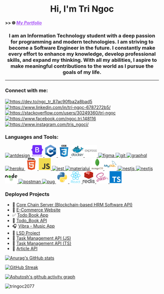 <h1 align="center">Hi, I'm Tri Ngoc</h1>

<h4> >> 🌐 <a href="https://caonguyentringoc.io.vn" target="_blank" rel="noopener noreferrer" style="color:#a855f7;"><i>My Portfolio</i></a></h4>

<h3 align="center">I am an Information Technology student with a deep passion for programming and modern technologies. I am striving to become a Software Engineer in the future. I constantly make every effort to enhance my knowledge, develop professional skills, and expand my thinking. With all my abilities, I aspire to make meaningful contributions to the world as I pursue the goals of my life.</h3>
   
<hr/>

<h3 align="left">Connect with me:</h3>
<p align="left">
<a href="https://dev.to/ngc_tr_87ac90fba2a8bad5" target="blank"><img align="center" src="https://raw.githubusercontent.com/rahuldkjain/github-profile-readme-generator/master/src/images/icons/Social/devto.svg" alt="https://dev.to/ngc_tr_87ac90fba2a8bad5" height="30" width="40" /></a>
<a href="https://www.linkedin.com/in/trí-ngọc-6787272b5/" target="blank"><img align="center" src="https://raw.githubusercontent.com/rahuldkjain/github-profile-readme-generator/master/src/images/icons/Social/linked-in-alt.svg" alt="https://www.linkedin.com/in/trí-ngọc-6787272b5/" height="30" width="40" /></a>
<a href="https://stackoverflow.com/users/30249360/trí-ngọc" target="blank"><img align="center" src="https://raw.githubusercontent.com/rahuldkjain/github-profile-readme-generator/master/src/images/icons/Social/stack-overflow.svg" alt="https://stackoverflow.com/users/30249360/trí-ngọc" height="30" width="40" /></a>
<a href="https://www.facebook.com/ngoc.tri.148116/" target="blank"><img align="center" src="https://raw.githubusercontent.com/rahuldkjain/github-profile-readme-generator/master/src/images/icons/Social/facebook.svg" alt="https://www.facebook.com/ngoc.tri.148116" height="30" width="40" /></a>
<a href="https://www.instagram.com/tris_ngocj/" target="blank"><img align="center" src="https://raw.githubusercontent.com/rahuldkjain/github-profile-readme-generator/master/src/images/icons/Social/instagram.svg" alt="https://www.instagram.com/tris_ngocj/" height="30" width="40" /></a>
</p>

<h3 align="left">Languages and Tools:</h3>
<p align="left">
  <a href="https://ant.design/" target="_blank" rel="noreferrer">
    <img src="https://gw.alipayobjects.com/zos/rmsportal/KDpgvguMpGfqaHPjicRK.svg" alt="antdesign" width="40" height="40"/>
  </a>
  <a href="https://getbootstrap.com" target="_blank" rel="noreferrer">
    <img src="https://raw.githubusercontent.com/devicons/devicon/master/icons/bootstrap/bootstrap-plain-wordmark.svg" alt="bootstrap" width="40" height="40"/>
  </a>
  <a href="https://www.w3schools.com/cpp/" target="_blank" rel="noreferrer">
    <img src="https://raw.githubusercontent.com/devicons/devicon/master/icons/cplusplus/cplusplus-original.svg" alt="cplusplus" width="40" height="40"/>
  </a>
  <a href="https://www.w3schools.com/css/" target="_blank" rel="noreferrer">
    <img src="https://raw.githubusercontent.com/devicons/devicon/master/icons/css3/css3-original-wordmark.svg" alt="css3" width="40" height="40"/>
  </a>
  <a href="https://www.docker.com/" target="_blank" rel="noreferrer">
    <img src="https://raw.githubusercontent.com/devicons/devicon/master/icons/docker/docker-original-wordmark.svg" alt="docker" width="40" height="40"/>
  </a>
  <a href="https://expressjs.com" target="_blank" rel="noreferrer">
    <img src="https://raw.githubusercontent.com/devicons/devicon/master/icons/express/express-original-wordmark.svg" alt="express" width="40" height="40"/>
  </a>
  <a href="https://www.figma.com/" target="_blank" rel="noreferrer">
    <img src="https://www.vectorlogo.zone/logos/figma/figma-icon.svg" alt="figma" width="40" height="40"/>
  </a>
  <a href="https://git-scm.com/" target="_blank" rel="noreferrer">
    <img src="https://www.vectorlogo.zone/logos/git-scm/git-scm-icon.svg" alt="git" width="40" height="40"/>
  </a>
  <a href="https://graphql.org" target="_blank" rel="noreferrer">
    <img src="https://www.vectorlogo.zone/logos/graphql/graphql-icon.svg" alt="graphql" width="40" height="40"/>
  </a>
  <a href="https://heroku.com" target="_blank" rel="noreferrer">
    <img src="https://www.vectorlogo.zone/logos/heroku/heroku-icon.svg" alt="heroku" width="40" height="40"/>
  </a>
  <a href="https://www.w3.org/html/" target="_blank" rel="noreferrer">
    <img src="https://raw.githubusercontent.com/devicons/devicon/master/icons/html5/html5-original-wordmark.svg" alt="html5" width="40" height="40"/>
  </a>
  <a href="https://developer.mozilla.org/en-US/docs/Web/JavaScript" target="_blank" rel="noreferrer">
    <img src="https://raw.githubusercontent.com/devicons/devicon/master/icons/javascript/javascript-original.svg" alt="javascript" width="40" height="40"/>
  </a>
  <a href="https://jestjs.io" target="_blank" rel="noreferrer">
    <img src="https://www.vectorlogo.zone/logos/jestjsio/jestjsio-icon.svg" alt="jest" width="40" height="40"/>
  </a>
  <a href="https://mui.com/" target="_blank" rel="noreferrer">
    <img src="https://cdn.worldvectorlogo.com/logos/material-ui-1.svg" alt="materialui" width="40" height="40"/>
  </a>
  <a href="https://www.mongodb.com/" target="_blank" rel="noreferrer">
    <img src="https://raw.githubusercontent.com/devicons/devicon/master/icons/mongodb/mongodb-original-wordmark.svg" alt="mongodb" width="40" height="40"/>
  </a>
  <a href="https://www.mysql.com/" target="_blank" rel="noreferrer">
    <img src="https://raw.githubusercontent.com/devicons/devicon/master/icons/mysql/mysql-original-wordmark.svg" alt="mysql" width="40" height="40"/>
  </a>
  <a href="https://nestjs.com/" target="_blank" rel="noreferrer">
    <img src="https://nestjs.com/img/logo-small.svg" alt="nestjs" width="40" height="40"/>
  </a>
  <a href="https://nextjs.org/" target="_blank" rel="noreferrer">
    <img src="https://cdn.worldvectorlogo.com/logos/nextjs-2.svg" alt="nextjs" width="40" height="40"/>
  </a>
  <a href="https://nodejs.org" target="_blank" rel="noreferrer">
    <img src="https://raw.githubusercontent.com/devicons/devicon/master/icons/nodejs/nodejs-original-wordmark.svg" alt="nodejs" width="40" height="40"/>
  </a>
  <a href="https://postman.com" target="_blank" rel="noreferrer">
    <img src="https://www.vectorlogo.zone/logos/getpostman/getpostman-icon.svg" alt="postman" width="40" height="40"/>
  </a>
  <a href="https://pugjs.org" target="_blank" rel="noreferrer">
    <img src="https://cdn.worldvectorlogo.com/logos/pug.svg" alt="pug" width="40" height="40"/>
  </a>
  <a href="https://www.python.org" target="_blank" rel="noreferrer">
    <img src="https://raw.githubusercontent.com/devicons/devicon/master/icons/python/python-original.svg" alt="python" width="40" height="40"/>
  </a>
  <a href="https://reactjs.org/" target="_blank" rel="noreferrer">
    <img src="https://raw.githubusercontent.com/devicons/devicon/master/icons/react/react-original-wordmark.svg" alt="react" width="40" height="40"/>
  </a>
  <a href="https://redis.io/" target="_blank" rel="noreferrer">
    <img src="https://raw.githubusercontent.com/devicons/devicon/master/icons/redis/redis-original-wordmark.svg" alt="redis" width="40" height="40"/>
  </a>
  <a href="https://sass-lang.com" target="_blank" rel="noreferrer">
    <img src="https://raw.githubusercontent.com/devicons/devicon/master/icons/sass/sass-original.svg" alt="sass" width="40" height="40"/>
  </a>
  <a href="https://www.typescriptlang.org/" target="_blank" rel="noreferrer">
    <img src="https://raw.githubusercontent.com/devicons/devicon/master/icons/typescript/typescript-original.svg" alt="typescript" width="40" height="40"/>
  </a>
</p>


### Deployed Projects
- 🔗 [Core Chain Server (Blockchain-based HRM Software API)](https://corechainserver-2374e35423f9.herokuapp.com)
- 🛒 [E-Commerce Website](https://e-comerce-ctn.store)
- ✅ [Todo Book App](https://todo-book-five.vercel.app/)
- 🧱 [Todo_Book API](https://react-ultimate-backend-mtkv.onrender.com)
- 🎧 [Vibra - Music App](https://vibra-ctn.vercel.app/)
- 🧪 [LSD Project](https://lsd-project-1.vercel.app)
- 🧩 [Task Management API (JS)](https://task-management-backend-cntn.vercel.app/)
- 🧩 [Task Management API (TS)](https://task-management-backend-ts.vercel.app/)
- 📰 [Article API](https://article-app-ctn.vercel.app/)


[![Anurag's GitHub stats](https://github-readme-stats.vercel.app/api?username=tringoc2077&theme=tokyonight)](https://github.com/tringoc2077/github-readme-stats)


[![GitHub Streak](https://trisngocj-github-streak-stats.vercel.app?user=tringoc2077&theme=tokyonight)](https://git.io/streak-stats)


[![Ashutosh's github activity graph](https://github-readme-activity-graph.vercel.app/graph?username=tringoc2077&theme=tokyo-night)](https://github.com/tringoc2077/github-readme-activity-graph)

<p align="left"> <img src="https://komarev.com/ghpvc/?username=tringoc2077&label=Profile%20views&color=0e75b6&style=flat" alt="tringoc2077" /> </p>
